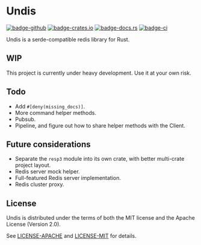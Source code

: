 Undis
=========

[<img alt="badge-github"    src="https://img.shields.io/badge/github.com-HyeonuPark/undis-green">](https://github.com/HyeonuPark/undis)
[<img alt="badge-crates.io" src="https://img.shields.io/crates/v/undis.svg">](https://crates.io/crates/undis)
[<img alt="badge-docs.rs"   src="https://docs.rs/undis/badge.svg">](https://docs.rs/undis)
[<img alt="badge-ci"        src="https://img.shields.io/github/workflow/status/HyeonuPark/undis/CI/main">](https://github.com/HyeonuPark/undis/actions?query=branch%3Amain)

Undis is a serde-compatible redis library for Rust.

## WIP

This project is currently under heavy development. Use it at your own risk.

## Todo

- Add `#[deny(missing_docs)]`.
- More command helper methods.
- Pubsub.
- Pipeline, and figure out how to share helper methods with the Client.

## Future considerations

- Separate the `resp3` module into its own crate, with better multi-crate project layout.
- Redis server mock helper.
- Full-featured Redis server implementation.
- Redis cluster proxy.

## License

Undis is distributed under the terms of both the MIT license and the
Apache License (Version 2.0).

See [LICENSE-APACHE](https://github.com/HyeonuPark/undis/blob/main/LICENSE-APACHE) and [LICENSE-MIT](https://github.com/HyeonuPark/undis/blob/main/LICENSE-MIT) for details.
